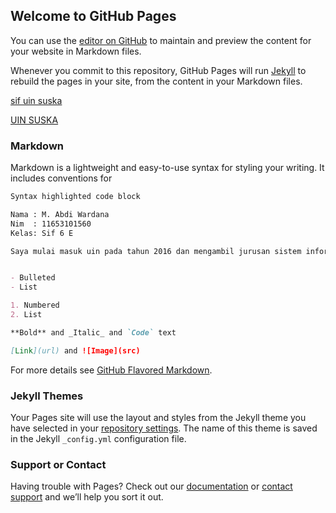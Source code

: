 ## Welcome to GitHub Pages

You can use the [editor on GitHub](https://github.com/abdi1227/abdiwardana/edit/master/README.md) to maintain and preview the content for your website in Markdown files.

Whenever you commit to this repository, GitHub Pages will run [Jekyll](https://jekyllrb.com/) to rebuild the pages in your site, from the content in your Markdown files.

[sif uin suska](http://sif.uin-suska.ac.id/)

[UIN SUSKA](http://uin-suska.ac.id/)
### Markdown

Markdown is a lightweight and easy-to-use syntax for styling your writing. It includes conventions for

```markdown
Syntax highlighted code block

Nama : M. Abdi Wardana
Nim  : 11653101560 
Kelas: Sif 6 E

Saya mulai masuk uin pada tahun 2016 dan mengambil jurusan sistem informasi di fakultas di Sain & Teknologi


- Bulleted
- List

1. Numbered
2. List

**Bold** and _Italic_ and `Code` text

[Link](url) and ![Image](src)
```

For more details see [GitHub Flavored Markdown](https://guides.github.com/features/mastering-markdown/).

### Jekyll Themes

Your Pages site will use the layout and styles from the Jekyll theme you have selected in your [repository settings](https://github.com/abdi1227/abdiwardana/settings). The name of this theme is saved in the Jekyll `_config.yml` configuration file.

### Support or Contact

Having trouble with Pages? Check out our [documentation](https://help.github.com/categories/github-pages-basics/) or [contact support](https://github.com/contact) and we’ll help you sort it out.
